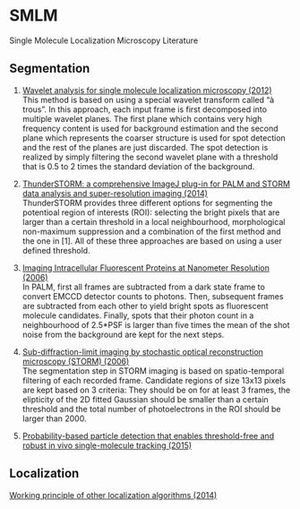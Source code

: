 # SMLM
Single Molecule Localization Microscopy Literature

## Segmentation
1. [Wavelet analysis for single molecule localization microscopy (2012)](https://www.osapublishing.org/oe/fulltext.cfm?uri=oe-20-3-2081&id=226621)  
This method is based on using a special wavelet transform called “à trous”. In this approach, each input frame is first decomposed into multiple wavelet planes. The first plane which contains very high frequency content is used for background estimation and the second plane which represents the coarser structure is used for spot detection and the rest of the planes are just discarded. The spot detection is realized by simply filtering the second wavelet plane with a threshold that is 0.5 to 2 times the standard deviation of the background.

2. [ThunderSTORM: a comprehensive ImageJ plug-in for PALM and STORM data analysis and super-resolution imaging (2014)](https://www.ncbi.nlm.nih.gov/pmc/articles/PMC4207427/)  
ThunderSTORM provides three different options for segmenting the potentioal region of interests (ROI): selecting the bright pixels that are larger than a certain threshold in a local neighbourhood, morphological non-maximum suppression and a combination of the first method and the one in [1]. All of these three approaches are based on using a user defined threshold. 

3. [Imaging Intracellular Fluorescent Proteins at Nanometer Resolution (2006)](https://science.sciencemag.org/content/313/5793/1642)  
In PALM, first all frames are subtracted from a dark state frame to convert EMCCD detector counts to photons. Then, subsequent frames are subtracted from each other to yield bright spots as fluorescent molecule candidates. Finally, spots that their photon count in a neighbourhood of 2.5\*PSF is larger than five times the mean of the shot noise from the background are kept for the next steps.

4. [Sub-diffraction-limit imaging by stochastic optical reconstruction microscopy (STORM) (2006)](https://www.nature.com/articles/nmeth929)  
The segmentation step in STORM imaging is based on spatio-temporal filtering of each recorded frame. Candidate regions of size 13x13 pixels are kept based on 3 criteria: They should be on for at least 3 frames, the elipticity of the 2D fitted Gaussian should be smaller than a certain threshold and the total number of photoelectrons in the ROI should be larger than 2000.  

5. [Probability-based particle detection that enables threshold-free and robust in vivo single-molecule tracking (2015)](https://www.ncbi.nlm.nih.gov/pmc/articles/PMC4710236/)  


## Localization
[Working principle of other localization algorithms (2014)](https://aip.scitation.org/doi/full/10.1063/1.5005899)
